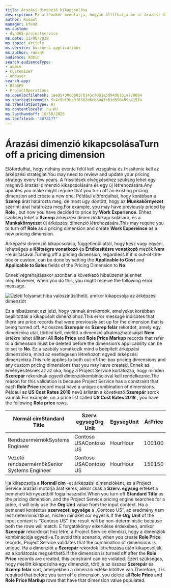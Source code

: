 ```yaml
---
title: Árazási dimenzió kikapcsolása
description: Ez a témakör bemutatja, hogyan állíthatja be az árazási dimenziókat a Project Service megoldásban.
author: Rumant
manager: kfend
ms.custom:
- dyn365-projectservice
ms.date: 11/06/2018
ms.topic: article
ms.service: business-applications
ms.author: rumant
audience: Admin
search.audienceType:
- admin
- customizer
- enduser
search.app:
- D365PS
- ProjectOperations
ms.openlocfilehash: 1ae95430c368370145c7081a5d94d6161a7700b4
ms.sourcegitcommit: 5c4c9bf3ba018562d6cb3443c01d550489c415fa
ms.translationtype: HT
ms.contentlocale: hu-HU
ms.lasthandoff: 10/16/2020
ms.locfileid: "4078177"
---
```

# <a name="turn-off-a-pricing-dimension"></a><span data-ttu-id="70b2b-103">Árazási dimenzió kikapcsolása</span><span class="sxs-lookup"><span data-stu-id="70b2b-103">Turn off a pricing dimension</span></span>

<span data-ttu-id="70b2b-104">Előfordulhat, hogy néhány évente felül kell vizsgálnia és frissítenie kell az árképzési stratégiát.</span><span class="sxs-lookup"><span data-stu-id="70b2b-104">You may need to review and update your pricing strategy every few years.</span></span> <span data-ttu-id="70b2b-105">A frissítések elvégzéséhez szükség lehet egy meglévő árazási dimenzió kikapcsolására és egy új létrehozására.</span><span class="sxs-lookup"><span data-stu-id="70b2b-105">Any updates you make might require that you turn off an existing pricing dimension and create a new one.</span></span> <span data-ttu-id="70b2b-106">Például előfordulhat, hogy korábban a **Szerep** árát határozta meg, de most úgy döntött, hogy az **Munkakörnyezet** szerinti árat határozza meg.</span><span class="sxs-lookup"><span data-stu-id="70b2b-106">For example, you may have previously priced by **Role** , but now you have decided to price by **Work Experience**.</span></span> <span data-ttu-id="70b2b-107">Ehhez szükség lehet a **Szerep** árképzési dimenzió kikapcsolására, és a **Munkakörnyezet** új árképzési dimenzió létrehozására.</span><span class="sxs-lookup"><span data-stu-id="70b2b-107">This may require you to turn off **Role** as a pricing dimension and create **Work Expereince** as a new pricing dimension.</span></span> 

<span data-ttu-id="70b2b-108">Árképzési dimenzió kikapcsolása, függetlenül attól, hogy kész vagy egyéni, lehetséges a **Költségre vonatkozó** és **Értékesítésre vonatkozó** mezők **Nem** -re állításával.</span><span class="sxs-lookup"><span data-stu-id="70b2b-108">Turning off a pricing dimension, regardless if it is out-of-the-box or custom, can be done by setting the **Applicable to Cost** and **Applicable to Sales** fields of the Pricing Dimension to **No**.</span></span>

<span data-ttu-id="70b2b-109">Ennek végrehajtásakor azonban a következő hibaüzenet jelenhet meg.</span><span class="sxs-lookup"><span data-stu-id="70b2b-109">However, when you do this, you might receive the following error message.</span></span>

![Üzleti folyamat hiba valószínűsíthető, amikor kikapcsolja az árképzési dimenziót](media/Business-Process-Error.png)


<span data-ttu-id="70b2b-111">Ez a hibaüzenet azt jelzi, hogy vannak árrekordok, amelyeket korábban beállítottak a kikapcsolt dimenzióhoz.</span><span class="sxs-lookup"><span data-stu-id="70b2b-111">This error message indicates that there are price records that were previously set up for the dimension that is being turned off.</span></span> <span data-ttu-id="70b2b-112">Az összes **Szerepár** és **Szerep felár** rekordot, amely egy dimenzióra utal, törölni kell, mielőtt a dimenzió alkalmazhatóságát **Nem** értékre lehet állítani.</span><span class="sxs-lookup"><span data-stu-id="70b2b-112">All **Role Price** and **Role Price Markup** records that refer to a dimension must be deleted before the dimension’s applicability can be to set to **No**.</span></span> <span data-ttu-id="70b2b-113">Ez a szabály vonatkozik mind a beépített árképzési dimenziókra, mind az esetlegesen létrehozott egyedi árképzési dimenziókra.</span><span class="sxs-lookup"><span data-stu-id="70b2b-113">This rule applies to both out-of-the-box pricing dimensions and any custom pricing dimensions that you may have created.</span></span> <span data-ttu-id="70b2b-114">Ennek az érvényesítésnek az az oka, hogy a Project Service korlátozza, hogy minden **Szerepár** rekordnak egyedi dimenziókombinációval kell rendelkeznie.</span><span class="sxs-lookup"><span data-stu-id="70b2b-114">The reason for this validation is because Project Service has a constraint that each **Role Price** record must have a unique combination of dimensions.</span></span> <span data-ttu-id="70b2b-115">Például az **US Cost Rates 2018** nevű árlistán a következő **Szerepár** sorok vannak.</span><span class="sxs-lookup"><span data-stu-id="70b2b-115">For example, on a price list called **US Cost Rates 2018** , you have the following **Role price** rows.</span></span> 

| <span data-ttu-id="70b2b-116">Normál cím</span><span class="sxs-lookup"><span data-stu-id="70b2b-116">Standard Title</span></span>         | <span data-ttu-id="70b2b-117">Szerv. egység</span><span class="sxs-lookup"><span data-stu-id="70b2b-117">Org Unit</span></span>    |<span data-ttu-id="70b2b-118">Egység</span><span class="sxs-lookup"><span data-stu-id="70b2b-118">Unit</span></span>   |<span data-ttu-id="70b2b-119">Ár</span><span class="sxs-lookup"><span data-stu-id="70b2b-119">Price</span></span>  |<span data-ttu-id="70b2b-120">Pénznem</span><span class="sxs-lookup"><span data-stu-id="70b2b-120">Currency</span></span>  |
| -----------------------|-------------|-------|-------|----------|
| <span data-ttu-id="70b2b-121">Rendszermérnök</span><span class="sxs-lookup"><span data-stu-id="70b2b-121">Systems Engineer</span></span>|<span data-ttu-id="70b2b-122">Contoso USA</span><span class="sxs-lookup"><span data-stu-id="70b2b-122">Contoso US</span></span>|<span data-ttu-id="70b2b-123">Hour</span><span class="sxs-lookup"><span data-stu-id="70b2b-123">Hour</span></span>| <span data-ttu-id="70b2b-124">100</span><span class="sxs-lookup"><span data-stu-id="70b2b-124">100</span></span>|<span data-ttu-id="70b2b-125">USD</span><span class="sxs-lookup"><span data-stu-id="70b2b-125">USD</span></span>|
| <span data-ttu-id="70b2b-126">Vezető rendszermérnök</span><span class="sxs-lookup"><span data-stu-id="70b2b-126">Senior Systems Engineer</span></span>|<span data-ttu-id="70b2b-127">Contoso USA</span><span class="sxs-lookup"><span data-stu-id="70b2b-127">Contoso US</span></span>|<span data-ttu-id="70b2b-128">Hour</span><span class="sxs-lookup"><span data-stu-id="70b2b-128">Hour</span></span>| <span data-ttu-id="70b2b-129">150</span><span class="sxs-lookup"><span data-stu-id="70b2b-129">150</span></span>| <span data-ttu-id="70b2b-130">USD</span><span class="sxs-lookup"><span data-stu-id="70b2b-130">USD</span></span>|


<span data-ttu-id="70b2b-131">Ha kikapcsolja a **Normál cím** -et árképzési dimenzióként, és a Project Service árazási motorja árat keres, akkor csak a **Szerv. egység** értéket a bemeneti környezetből fogja használni.</span><span class="sxs-lookup"><span data-stu-id="70b2b-131">When you turn off **Standard Title** as the pricing dimension, and the Project Service pricing engine searches for a price, it will only use the **Org Unit** value from the input context.</span></span> <span data-ttu-id="70b2b-132">Ha a bemeneti kontextus **szervezeti egysége** a „Contoso US”, az eredmény nem lesz determinisztikus, hiszen mindkét sor egyezik.</span><span class="sxs-lookup"><span data-stu-id="70b2b-132">If the **Org Unit** of the input context is “Contoso US”, the result will be non-deterministic because both the rows will match.</span></span> <span data-ttu-id="70b2b-133">E forgatókönyv elkerülése érdekében, amikor **Szerepár** rekordokat hoz létre, a Project Service ellenőrzi, hogy a dimenziók kombinációja egyedi-e.</span><span class="sxs-lookup"><span data-stu-id="70b2b-133">To avoid this scenario, when you create **Role Price** records, Project Service validates that the combination of dimensions is unique.</span></span> <span data-ttu-id="70b2b-134">Ha a dimenziót a **Szerepár** rekordok létrehozása után kikapcsolják, ez a korlátozás megsérthető.</span><span class="sxs-lookup"><span data-stu-id="70b2b-134">If the dimension is turned off after the **Role Price** records are created, this constraint can be violated.</span></span> <span data-ttu-id="70b2b-135">Ezért szükséges, hogy mielőtt kikapcsolna egy dimenziót, törölje az összes **Szerepár** és **Szerep felár** sort, amelyekben a dimenzió értéke kitöltve van.</span><span class="sxs-lookup"><span data-stu-id="70b2b-135">Therefore, it is required that before you turn off a dimension, you delete all **Role Price** and **Role Price Markup** rows that have that dimension value populated.</span></span>

